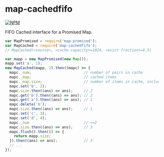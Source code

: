 # map-cachedfifo

[![NPM](https://nodei.co/npm/map-cachedfifo.png)](https://nodei.co/npm/map-cachedfifo/)

FIFO Cached interface for a Promised Map.

```javascript
var MapPromised = require('map-promised');
var MapCached = require('map-cachedfifo');
// MapCached(<source>, <cache capacity>=1024, <evict fraction>=0.5)

var mapp = new MapPromised(new Map());
mapp.set('a', 1);
new MapCached(mapp, 2).then((mapc) => {
  mapc._num;                        // number of pairs in cache
  mapc._map;                        // cached items
  mapc._map.size;                   // number of items in cache, including deleted pairs
  mapc.set('b', 2);
  mapc.size.then((ans) => ans);     // 2
  mapc.get('b').then((ans) => ans); // 2
  mapc.get('a').then((ans) => ans); // 1
  mapc.delete('b');
  mapc.size.then((ans) => ans);     // 1
  mapc.set('c', 3);
  mapc.set('d', 4);
  mapc._num                         // <=2
  mapc.size.then((ans) => ans);     // 3
  mapc.flush().then(() => {
    return mapp.size;
  }).then((ans) => ans);            // 3
  // ...
});
```
